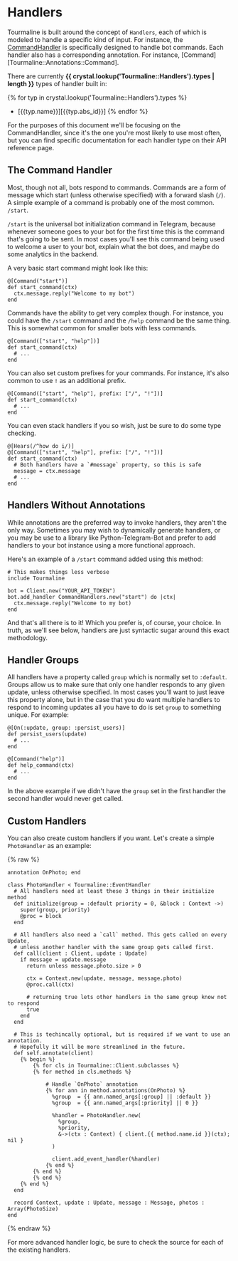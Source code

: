 # Handlers

Tourmaline is built around the concept of `Handlers`, each of which is modeled to handle a specific kind of input. For instance, the [CommandHandler](Tourmaline::Handlers::CommandHandler) is specifically designed to handle bot commands. Each handler also has a corresponding annotation. For instance, [Command][Tourmaline::Annotations::Command].

There are currently **{{ crystal.lookup('Tourmaline::Handlers').types | length }}** types of handler built in:

{% for typ in crystal.lookup('Tourmaline::Handlers').types %}
- [{{typ.name}}][{{typ.abs_id}}]
{% endfor %}

For the purposes of this document we'll be focusing on the CommandHandler, since it's the one you're most likely to use most often, but you can find specific documentation for each handler type on their API reference page.

## The Command Handler

Most, though not all, bots respond to commands. Commands are a form of message which start (unless otherwise specified) with a forward slash (`/`). A simple example of a command is probably one of the most common. `/start`.

`/start` is the universal bot initialization command in Telegram, because whenever someone goes to your bot for the first time this is the command that's going to be sent. In most cases you'll see this command being used to welcome a user to your bot, explain what the bot does, and maybe do some analytics in the backend.

A very basic start command might look like this:

```crystal
@[Command("start")]
def start_command(ctx)
  ctx.message.reply("Welcome to my bot")
end
```

Commands have the ability to get very complex though. For instance, you could have the `/start` command and the `/help` command be the same thing. This is somewhat common for smaller bots with less commands.

```crystal
@[Command(["start", "help"])]
def start_command(ctx)
  # ...
end
```

You can also set custom prefixes for your commands. For instance, it's also common to use `!` as an additional prefix.


```crystal
@[Command(["start", "help"], prefix: ["/", "!"])]
def start_command(ctx)
  # ...
end
```

You can even stack handlers if you so wish, just be sure to do some type checking.

```crystal
@[Hears(/^how do i/)]
@[Command(["start", "help"], prefix: ["/", "!"])]
def start_command(ctx)
  # Both handlers have a `#message` property, so this is safe
  message = ctx.message
  # ...
end
```

## Handlers Without Annotations

While annotations are the preferred way to invoke handlers, they aren't the only way. Sometimes you may wish to dynamically generate handlers, or you may be use to a library like Python-Telegram-Bot and prefer to add handlers to your bot instance using a more functional approach.

Here's an example of a `/start` command added using this method:

```crystal
# This makes things less verbose
include Tourmaline

bot = Client.new("YOUR_API_TOKEN")
bot.add_handler CommandHandlers.new("start") do |ctx|
  ctx.message.reply("Welcome to my bot)
end
```

And that's all there is to it! Which you prefer is, of course, your choice. In truth, as we'll see below, handlers are just syntactic sugar around this exact methodology.

## Handler Groups

All handlers have a property called `group` which is normally set to `:default`. Groups allow us to make sure that only one handler responds to any given update, unless otherwise specified. In most cases you'll want to just leave this property alone, but in the case that you do want multiple handlers to respond to incoming updates all you have to do is set `group` to something unique. For example:

```crystal
@[On(:update, group: :persist_users)]
def persist_users(update)
  # ...
end

@[Command("help")]
def help_command(ctx)
  # ...
end
```

In the above example if we didn't have the `group` set in the first handler the second handler would never get called.

## Custom Handlers

You can also create custom handlers if you want. Let's create a simple `PhotoHandler` as an example:

{% raw %}
```crystal linenums="1"
annotation OnPhoto; end

class PhotoHandler < Tourmaline::EventHandler
  # All handlers need at least these 3 things in their initialize method
  def initialize(group = :default priority = 0, &block : Context ->)
    super(group, priority)
    @proc = block
  end

  # All handlers also need a `call` method. This gets called on every Update,
  # unless another handler with the same group gets called first.
  def call(client : Client, update : Update)
    if message = update.message
      return unless message.photo.size > 0
      
      ctx = Context.new(update, message, message.photo)
      @proc.call(ctx)

      # returning true lets other handlers in the same group know not to respond
      true
    end
  end

  # This is techincally optional, but is required if we want to use an annotation.
  # Hopefully it will be more streamlined in the future.
  def self.annotate(client)
    {% begin %}
        {% for cls in Tourmaline::Client.subclasses %}
        {% for method in cls.methods %}

            # Handle `OnPhoto` annotation
            {% for ann in method.annotations(OnPhoto) %}
              %group  = {{ ann.named_args[:group] || :default }}
              %group  = {{ ann.named_args[:priority] || 0 }}

              %handler = PhotoHandler.new(
                %group,
                %priority,
                &->(ctx : Context) { client.{{ method.name.id }}(ctx); nil }
              )

              client.add_event_handler(%handler)
            {% end %}
        {% end %}
        {% end %}
    {% end %}
  end

  record Context, update : Update, message : Message, photos : Array(PhotoSize)
end
```
{% endraw %}

For more advanced handler logic, be sure to check the source for each of the existing handlers.